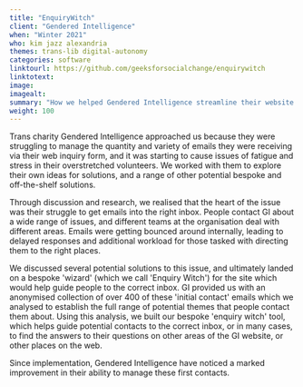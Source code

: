 ```yaml
---
title: "EnquiryWitch"
client: "Gendered Intelligence"
when: "Winter 2021"
who: kim jazz alexandria
themes: trans-lib digital-autonomy
categories: software
linktourl: https://github.com/geeksforsocialchange/enquirywitch
linktotext:
image:
imagealt:
summary: "How we helped Gendered Intelligence streamline their website communications, respond to enquiries faster, and minimise pressure on their volunteers and employees "
weight: 100
---
```


Trans charity Gendered Intelligence approached us because they were struggling to manage the quantity and variety of emails they were receiving via their web inquiry form, and it was starting to cause issues of fatigue and stress in their overstretched volunteers.
We worked with them to explore their own ideas for solutions, and a range of other potential bespoke and off-the-shelf solutions.

Through discussion and research, we realised that the heart of the issue was their struggle to get emails into the right inbox. People contact GI about a wide range of issues, and different teams at the organisation deal with different areas. Emails were getting bounced around internally, leading to delayed responses and additional workload for those tasked with directing them to the right places.


We discussed several potential solutions to this issue, and ultimately landed on a bespoke 'wizard' (which we call 'Enquiry Witch') for the site which would help guide people to the correct inbox.
GI provided us with an anonymised collection of over 400 of these 'initial contact' emails which we analysed to establish the full range of potential themes that people contact them about. Using this analysis, we built our bespoke 'enquiry witch' tool, which helps guide potential contacts to the correct inbox, or in many cases, to find the answers to their questions on other areas of the GI website, or other places on the web. 

Since implementation, Gendered Intelligence have noticed a marked improvement in their ability to manage these first contacts.
